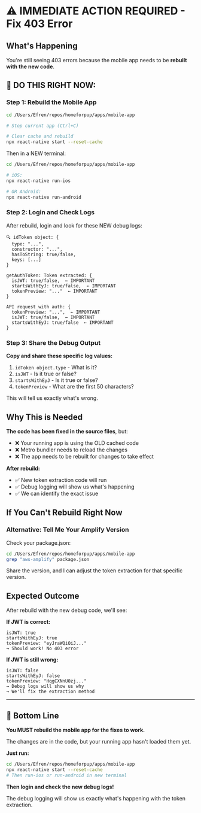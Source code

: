 # ⚠️ IMMEDIATE ACTION REQUIRED - Fix 403 Error

## What's Happening

You're still seeing 403 errors because the mobile app needs to be **rebuilt with the new code**.

## 🔴 DO THIS RIGHT NOW:

### Step 1: Rebuild the Mobile App

```bash
cd /Users/Efren/repos/homeforpup/apps/mobile-app

# Stop current app (Ctrl+C)

# Clear cache and rebuild
npx react-native start --reset-cache
```

Then in a NEW terminal:
```bash
cd /Users/Efren/repos/homeforpup/apps/mobile-app

# iOS:
npx react-native run-ios

# OR Android:
npx react-native run-android
```

### Step 2: Login and Check Logs

After rebuild, login and look for these NEW debug logs:

```
🔍 idToken object: {
  type: "...",
  constructor: "...",
  hasToString: true/false,
  keys: [...]
}

getAuthToken: Token extracted: {
  isJWT: true/false,  ← IMPORTANT
  startsWithEyJ: true/false,  ← IMPORTANT
  tokenPreview: "..."  ← IMPORTANT
}

API request with auth: {
  tokenPreview: "...",  ← IMPORTANT
  isJWT: true/false,  ← IMPORTANT
  startsWithEyJ: true/false  ← IMPORTANT
}
```

### Step 3: Share the Debug Output

**Copy and share these specific log values:**
1. `idToken object.type` - What is it?
2. `isJWT` - Is it true or false?
3. `startsWithEyJ` - Is it true or false?
4. `tokenPreview` - What are the first 50 characters?

This will tell us exactly what's wrong.

## Why This is Needed

**The code has been fixed in the source files**, but:
- ❌ Your running app is using the OLD cached code
- ❌ Metro bundler needs to reload the changes
- ❌ The app needs to be rebuilt for changes to take effect

**After rebuild:**
- ✅ New token extraction code will run
- ✅ Debug logging will show us what's happening
- ✅ We can identify the exact issue

## If You Can't Rebuild Right Now

### Alternative: Tell Me Your Amplify Version

Check your package.json:

```bash
cd /Users/Efren/repos/homeforpup/apps/mobile-app
grep "aws-amplify" package.json
```

Share the version, and I can adjust the token extraction for that specific version.

## Expected Outcome

After rebuild with the new debug code, we'll see:

**If JWT is correct:**
```
isJWT: true
startsWithEyJ: true
tokenPreview: "eyJraWQiOiJ..."
→ Should work! No 403 error
```

**If JWT is still wrong:**
```
isJWT: false
startsWithEyJ: false  
tokenPreview: "HqgCXNnU0zj..."
→ Debug logs will show us why
→ We'll fix the extraction method
```

---

## 🎯 Bottom Line

**You MUST rebuild the mobile app for the fixes to work.**

The changes are in the code, but your running app hasn't loaded them yet.

**Just run:**
```bash
cd /Users/Efren/repos/homeforpup/apps/mobile-app
npx react-native start --reset-cache
# Then run-ios or run-android in new terminal
```

**Then login and check the new debug logs!**

The debug logging will show us exactly what's happening with the token extraction.

